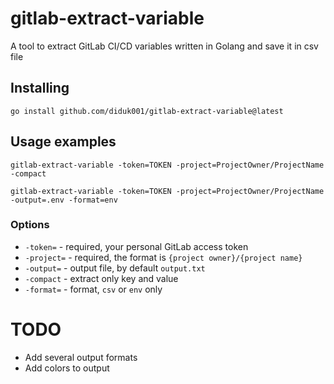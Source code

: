 # gitlab-extract-variable

A tool to extract GitLab CI/CD variables written in Golang and save it in csv file

## Installing

`go install github.com/diduk001/gitlab-extract-variable@latest`

## Usage examples

```gitlab-extract-variable -token=TOKEN -project=ProjectOwner/ProjectName -compact```

```gitlab-extract-variable -token=TOKEN -project=ProjectOwner/ProjectName -output=.env -format=env```

### Options

- `-token=` - required, your personal GitLab access token
- `-project=` - required, the format is `{project owner}/{project name}`
- `-output=` - output file, by default `output.txt`
- `-compact` - extract only key and value
- `-format=` - format, `csv` or `env` only

# TODO
- Add several output formats
- Add colors to output